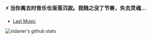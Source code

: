 ### ⚡ 当你离去时音乐也渐落沉寂。我随之没了节奏，失去灵魂...

- [Last Music](http://music.163.com/playlist?id=330328959&userid=262256866)

![xidaner's github stats](https://github-readme-stats.vercel.app/api?username=xidaner&show_icons=true&title_color=fff&icon_color=79ff97&text_color=9f9f9f&bg_color=151515)
